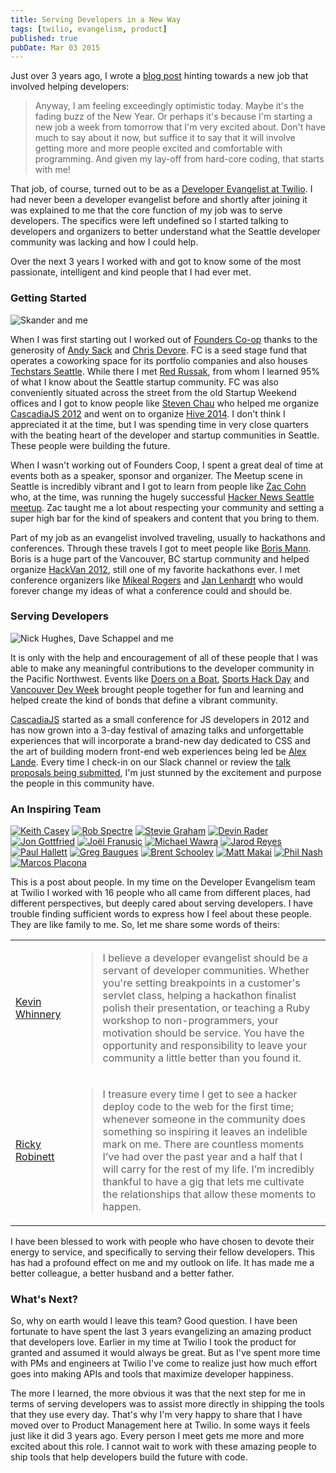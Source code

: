 ```yaml
---
title: Serving Developers in a New Way
tags: [twilio, evangelism, product]
published: true
pubDate: Mar 03 2015
---
```


Just over 3 years ago, I wrote a [blog post](http://carter.rabasa.com/2012/01/09/new-year-fresh-start/) hinting towards a new job that involved helping developers:

> Anyway, I am feeling exceedingly optimistic today. Maybe it's the fading buzz of the New Year. Or perhaps it's because I'm starting a new job a week from tomorrow that I'm very excited about. Don't have much to say about it now, but suffice it to say that it will involve getting more and more people excited and comfortable with programming. And given my lay-off from hard-core coding, that starts with me!

That job, of course, turned out to be as a [Developer Evangelist at Twilio](https://boards.greenhouse.io/twilio/jobs/25644#.VPjcnoF4pcQ). I had never been a developer evangelist before and shortly after joining it was explained to me that the core function of my job was to serve developers. The specifics were left undefined so I started talking to developers and organizers to better understand what the Seattle developer community was lacking and how I could help.

Over the next 3 years I worked with and got to know some of the most passionate, intelligent and kind people that I had ever met.

### Getting Started

![Skander and me](/images/2015-03-11-skander.jpg)

When I was first starting out I worked out of [Founders Co-op](http://www.founderscoop.com/) thanks to the generosity of [Andy Sack](https://twitter.com/AndySack) and [Chris Devore](https://twitter.com/crashdev). FC is a seed stage fund that operates a coworking space for its portfolio companies and also houses [Techstars Seattle](http://crashdev.com/2015/03/techstars-seattle-2015-is-open-for-business-new-fund-new-faces-even-more-awesome/). While there I met [Red Russak](https://twitter.com/redrussak), from whom I learned 95% of what I know about the Seattle startup community. FC was also conveniently situated across the street from the old Startup Weekend offices and I got to know people like [Steven Chau](https://github.com/whereisciao) who helped me organize [CascadiaJS 2012](http://2012.cascadiajs.com) and went on to organize [Hive 2014](http://hive.aigaseattle.org/). I don't think I appreciated it at the time, but I was spending time in very close quarters with the beating heart of the developer and startup communities in Seattle. These people were building the future.

When I wasn't working out of Founders Coop, I spent a great deal of time at events both as a speaker, sponsor and organizer. The Meetup scene in Seattle is incredibly vibrant and I got to learn from people like [Zac Cohn](http://www.zaccohn.com/) who, at the time, was running the hugely successful [Hacker News Seattle meetup](http://www.meetup.com/HackerNewsSeattleMeetup/). Zac taught me a lot about respecting your community and setting a super high bar for the kind of speakers and content that you bring to them.

Part of my job as an evangelist involved traveling, usually to hackathons and conferences. Through these travels I got to meet people like [Boris Mann](https://twitter.com/bmann). Boris is a huge part of the Vancouver, BC startup community and helped organize [HackVan 2012](http://hackdays.ca/category/hackvan-2/), still one of my favorite hackathons ever. I met conference organizers like [Mikeal Rogers](https://twitter.com/mikeal) and [Jan Lenhardt](https://twitter.com/janl) who would forever change my ideas of what a conference could and should be.

### Serving Developers

![Nick Hughes, Dave Schappel and me](/images/2015-03-11-boat.jpg)

It is only with the help and encouragement of all of these people that I was able to make any meaningful contributions to the developer community in the Pacific Northwest. Events like [Doers on a Boat](https://www.facebook.com/media/set/?set=a.10151088455532759.436142.39535177758&type=3), [Sports Hack Day](http://2013.sportshackday.com) and [Vancouver Dev Week](http://unbouncepages.com/vancouverdevweek/) brought people together for fun and learning and helped create the kind of bonds that define a vibrant community.

[CascadiaJS](http://2015.cascadiajs.com) started as a small conference for JS developers in 2012 and has now grown into a 3-day festival of amazing talks and unforgettable experiences that will incorporate a brand-new day dedicated to CSS and the art of building modern front-end web experiences being led be [Alex Lande](https://github.com/alexlande). Every time I check-in on our Slack channel or review the [talk proposals being submitted](https://github.com/cascadiajs/2015.cascadiajs.com/labels/Proposal), I'm just stunned by the excitement and purpose the people in this community have.

### An Inspiring Team

<a href="https://github.com/caseysoftware"><img src="https://avatars2.githubusercontent.com/u/134579?v=3&s=95" alt="Keith Casey"/></a> <a href="https://github.com/RobSpectre"><img src="https://avatars0.githubusercontent.com/u/240731?v=3&s=95" alt="Rob Spectre"/></a> <a href="https://github.com/stevegraham"><img src="https://avatars2.githubusercontent.com/u/18622?v=3&s=95" alt="Stevie Graham"/></a> <a href="https://github.com/devinrader"><img src="https://avatars0.githubusercontent.com/u/1095289?v=3&s=95" alt="Devin Rader"/></a> <a href="https://github.com/jonmarkgo"><img src="https://avatars3.githubusercontent.com/u/396639?v=3&s=95" alt="Jon Gottfried"/></a> <a href="https://github.com/jpf"><img src="https://avatars0.githubusercontent.com/u/41538?v=3&s=95" alt="Joël Franusic"/></a> <a href="https://github.com/xmjw"><img src="https://avatars0.githubusercontent.com/u/255708?v=3&s=95" alt="Michael Wawra"/></a> <a href="https://github.com/jarodreyes"><img src="https://avatars3.githubusercontent.com/u/207481?v=3&s=95" alt="Jarod Reyes"/></a> <a href="https://github.com/phalt"><img src="https://avatars1.githubusercontent.com/u/490685?v=3&s=95" alt="Paul Hallett"/></a> <a href="https://github.com/GregBaugues"><img src="https://avatars2.githubusercontent.com/u/1013128?v=3&s=95" alt="Greg Baugues"/></a> <a href="https://github.com/brentschooley"><img src="https://avatars3.githubusercontent.com/u/2213356?v=3&s=95" alt="Brent Schooley"/></a> <a href="https://github.com/makaimc"><img src="https://avatars3.githubusercontent.com/u/305282?v=3&s=95" alt="Matt Makai"/></a> <a href="https://github.com/philnash"><img src="https://avatars3.githubusercontent.com/u/31462?v=3&s=95" alt="Phil Nash"/></a> <a href="https://github.com/mplacona"><img src="https://avatars1.githubusercontent.com/u/221627?v=3&s=95" alt="Marcos Placona"/></a>

This is a post about people. In my time on the Developer Evangelism team at Twilio I worked with 16 people who all came from different places, had different perspectives, but deeply cared about serving developers. I have trouble finding sufficient words to express how I feel about these people. They are like family to me. So, let me share some words of theirs:

<table>
  <tr>
    <td><img src="https://avatars3.githubusercontent.com/u/29193?v=3&s=95" alt=""/><br /> <a href="http://www.kevin.mn/evangelism">Kevin Whinnery</a></td>
    <td style="padding-left:10px"><blockquote>I believe a developer evangelist should be a servant of developer communities. Whether you're setting breakpoints in a customer's servlet class, helping a hackathon finalist polish their presentation, or teaching a Ruby workshop to non-programmers, your motivation should be service. You have the opportunity and responsibility to leave your community a little better than you found it.</blockquote></td>
  </tr>
  <tr>
    <td><img src="https://avatars2.githubusercontent.com/u/838096?v=3&s=95" alt=""/></a> <br /><a href="http://blog.rickyrobinett.com/2015/01/should-i-become-a-developer-evangelist/">Ricky Robinett</a></td>
    <td style="padding-left:10px"><blockquote>I treasure every time I get to see a hacker deploy code to the web for the first time; whenever someone in the community does something so inspiring it leaves an indelible mark on me. There are countless moments I’ve had over the past year and a half that I will carry for the rest of my life. I’m incredibly thankful to have a gig that lets me cultivate the relationships that allow these moments to happen.</blockquote>
    </td>
  </tr>
</table>

I have been blessed to work with people who have chosen to devote their energy to service, and specifically to serving their fellow developers. This has had a profound effect on me and my outlook on life. It has made me a better colleague, a better husband and a better father.

### What's Next?

So, why on earth would I leave this team? Good question. I have been fortunate to have spent the last 3 years evangelizing an amazing product that developers love. Earlier in my time at Twilio I took the product for granted and assumed it would always be great. But as I've spent more time with PMs and engineers at Twilio I've come to realize just how much effort goes into making APIs and tools that maximize developer happiness.

The more I learned, the more obvious it was that the next step for me in terms of serving developers was to assist more directly in shipping the tools that they use every day. That's why I'm very happy to share that I have moved over to Product Management here at Twilio. In some ways it feels just like it did 3 years ago. Every person I meet gets me more and more excited about this role. I cannot wait to work with these amazing people to ship tools that help developers build the future with code.
